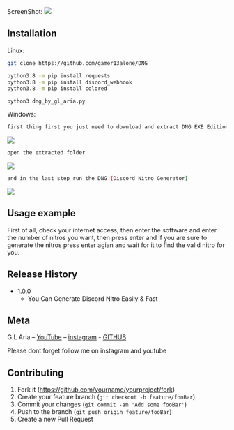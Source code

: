 ScreenShot:
![](https://github.com/gamer13alone/DNG/blob/main/files/screenshot.png)

## Installation

Linux:
```sh
git clone https://github.com/gamer13alone/DNG
```
```sh
python3.8 -m pip install requests
python3.8 -m pip install discord_webhook
python3.8 -m pip install colored
```
```
python3 dng_by_gl_aria.py
```

Windows:
```sh
first thing first you just need to download and extract DNG EXE Edition.zip
```
![](https://github.com/gamer13alone/DNG/blob/804d0c2cb29fa851910b1a16ce959a458ec7bcfb/files/1.png)

```sh
open the extracted folder
```
![](https://github.com/gamer13alone/DNG/blob/804d0c2cb29fa851910b1a16ce959a458ec7bcfb/files/4.png)

```sh
and in the last step run the DNG (Discord Nitro Generator)
```
![](https://github.com/gamer13alone/DNG/blob/804d0c2cb29fa851910b1a16ce959a458ec7bcfb/files/5.png)

## Usage example

First of all, check your internet access, then enter the software and enter the number of nitros you want, then press enter and if you are sure to generate the nitros press enter agian and wait for it to find the valid nitro for you.


## Release History

* 1.0.0
    * You Can Generate Discord Nitro Easily & Fast

## Meta

G.L Aria – [YouTube](https://glaria.ir) – [instagram](https://instagram/gamer13alone) - [GITHUB](https://github.com/gamer13alone/)

Please dont forget follow me on instagram and youtube

## Contributing

1. Fork it (<https://github.com/yourname/yourproject/fork>)
2. Create your feature branch (`git checkout -b feature/fooBar`)
3. Commit your changes (`git commit -am 'Add some fooBar'`)
4. Push to the branch (`git push origin feature/fooBar`)
5. Create a new Pull Request

<!-- Markdown link & img dfn's -->
[npm-image]: https://img.shields.io/npm/v/datadog-metrics.svg?style=flat-square
[npm-url]: https://npmjs.org/package/datadog-metrics
[npm-downloads]: https://img.shields.io/npm/dm/datadog-metrics.svg?style=flat-square
[travis-image]: https://img.shields.io/travis/dbader/node-datadog-metrics/master.svg?style=flat-square
[travis-url]: https://travis-ci.org/dbader/node-datadog-metrics
[wiki]: https://github.com/yourname/yourproject/wiki
